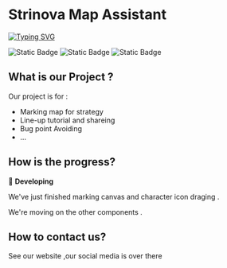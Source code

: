 # Strinova Map Assistant

[![Typing SVG](https://readme-typing-svg.demolab.com?font=Fira+Code&pause=1000&color=38C2FF&width=435&lines=Map+Marking;Strategy+Discussing;Lineup+Learning)](https://git.io/typing-svg)

![Static Badge](https://img.shields.io/badge/React.js-blue)  ![Static Badge](https://img.shields.io/badge/Typescript-blue)  ![Static Badge](https://img.shields.io/badge/License-GPL3.0-orange)

## What is our Project ?

Our project is for :

- Marking map for strategy
- Line-up tutorial and shareing
- Bug point Avoiding
- …

## How is the progress?

🚧 **Developing**

We've just finished marking canvas and character icon draging .

We're moving on the other components .

## How to contact us?

See our website ,our social media is over there

```

```
